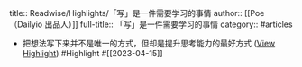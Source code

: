 title:: Readwise/Highlights/「写」是一件需要学习的事情
author:: [[Poe（Dailyio 出品人）]]
full-title:: 「写」是一件需要学习的事情
category:: #articles

- 把想法写下来并不是唯一的方式，但却是提升思考能力的最好方式 ([View Highlight](https://read.readwise.io/read/01gy23ccx4qp0h1j3mx8k3xeqw)) #Highlight #[[2023-04-15]]